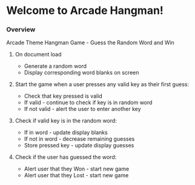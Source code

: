 # Welcome to Arcade Hangman!

### Overview

Arcade Theme Hangman Game - Guess the Random Word and Win

1. On document load
    
    * Generate a random word
    * Display corresponding word blanks on screen

2. Start the game when a user presses any valid key as their first guess:

    * Check that key pressed is valid
    * If valid - continue to check if key is in random word
    * If not valid - alert the user to enter another key

3. Check if valid key is in the random word:

    * If in word - update display blanks
    * If not in word - decrease remaining guesses
    * Store pressed key - update display guesses

4. Check if the user has guessed the word:

    * Alert user that they Won - start new game
    * Alert user that they Lost - start new game


